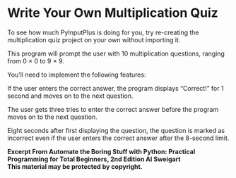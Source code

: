 
# Write Your Own Multiplication Quiz

To see how much PyInputPlus is doing for you, try re-creating the multiplication quiz project on your own without importing it. 

This program will prompt the user with 10 multiplication questions, ranging from 0 × 0 to 9 × 9. 

You’ll need to implement the following features:

If the user enters the correct answer, the program displays “Correct!” for 1 second and moves on to the next question.

The user gets three tries to enter the correct answer before the program moves on to the next question.

Eight seconds after first displaying the question, the question is marked as incorrect even if the user enters the correct answer after the 8-second limit.

**Excerpt From Automate the Boring Stuff with Python: Practical Programming for Total Beginners, 2nd Edition
Al Sweigart  
This material may be protected by copyright.**